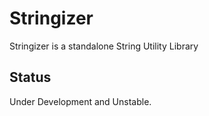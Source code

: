 # Stringizer
Stringizer is a standalone String Utility Library


## Status

Under Development and Unstable.
